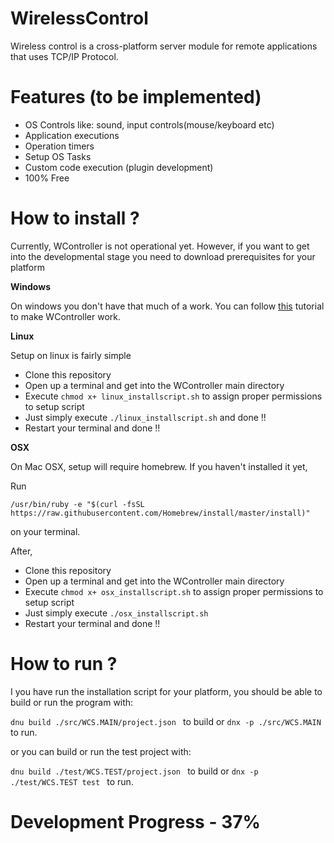 # WirelessControl
Wireless control is a cross-platform server module for remote applications that uses TCP/IP Protocol.
# Features (to be implemented) 
* OS Controls like: sound, input controls(mouse/keyboard etc)
* Application executions
* Operation timers
* Setup OS Tasks
* Custom code execution (plugin development)
* 100% Free

# How to install ?

Currently, WController is not operational yet. However, if you want to get into the developmental stage you need to download prerequisites for your platform

**Windows**

On windows you don't have that much of a work. You can follow [this](https://blogs.msdn.microsoft.com/sujitdmello/2015/04/23/step-by-step-installation-instructions-for-getting-dnx-on-your-windows-machine/) tutorial to make WController work.

**Linux**

Setup on linux is fairly simple

* Clone this repository
* Open up a terminal and get into the WController main directory
* Execute ```chmod x+ linux_installscript.sh``` to assign proper permissions to setup script
* Just simply execute ```./linux_installscript.sh``` and done !!
* Restart your terminal and done !!

**OSX**

On Mac OSX, setup will require homebrew. If you haven't installed it yet,

Run

 ```/usr/bin/ruby -e "$(curl -fsSL https://raw.githubusercontent.com/Homebrew/install/master/install)" ```

on your terminal.

After,

* Clone this repository
* Open up a terminal and get into the WController main directory
* Execute ```chmod x+ osx_installscript.sh``` to assign proper permissions to setup script
* Just simply execute ```./osx_installscript.sh```
* Restart your terminal and done !!

# How to run ?

I you have run the installation script for your platform, you should be able to build or run the program with:

 ```dnu build ./src/WCS.MAIN/project.json ``` to build or  ```dnx -p ./src/WCS.MAIN ``` to run.
 
or you can build or run the test project with:

 ```dnu build ./test/WCS.TEST/project.json ``` to build or  ```dnx -p ./test/WCS.TEST test ``` to run.

# Development Progress - 37%
